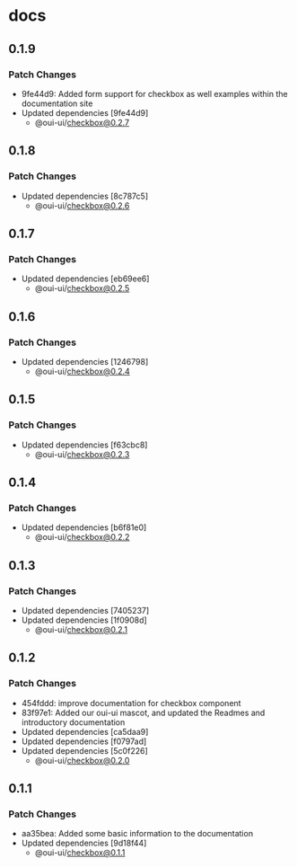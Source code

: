 # docs

## 0.1.9

### Patch Changes

-   9fe44d9: Added form support for checkbox as well examples within the documentation site
-   Updated dependencies [9fe44d9]
    -   @oui-ui/checkbox@0.2.7

## 0.1.8

### Patch Changes

-   Updated dependencies [8c787c5]
    -   @oui-ui/checkbox@0.2.6

## 0.1.7

### Patch Changes

-   Updated dependencies [eb69ee6]
    -   @oui-ui/checkbox@0.2.5

## 0.1.6

### Patch Changes

-   Updated dependencies [1246798]
    -   @oui-ui/checkbox@0.2.4

## 0.1.5

### Patch Changes

-   Updated dependencies [f63cbc8]
    -   @oui-ui/checkbox@0.2.3

## 0.1.4

### Patch Changes

-   Updated dependencies [b6f81e0]
    -   @oui-ui/checkbox@0.2.2

## 0.1.3

### Patch Changes

-   Updated dependencies [7405237]
-   Updated dependencies [1f0908d]
    -   @oui-ui/checkbox@0.2.1

## 0.1.2

### Patch Changes

-   454fddd: improve documentation for checkbox component
-   83f97e1: Added our oui-ui mascot, and updated the Readmes and introductory documentation
-   Updated dependencies [ca5daa9]
-   Updated dependencies [f0797ad]
-   Updated dependencies [5c0f226]
    -   @oui-ui/checkbox@0.2.0

## 0.1.1

### Patch Changes

-   aa35bea: Added some basic information to the documentation
-   Updated dependencies [9d18f44]
    -   @oui-ui/checkbox@0.1.1
